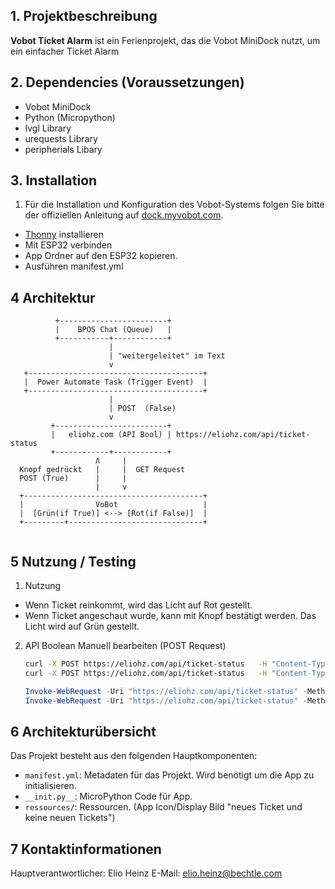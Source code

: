 ## 1. Projektbeschreibung
**Vobot Ticket Alarm** ist ein Ferienprojekt, das die Vobot MiniDock nutzt, um ein einfacher Ticket Alarm

## 2. Dependencies (Voraussetzungen)
- Vobot MiniDock
- Python (Micropython)
- lvgl Library
- urequests Library
- peripherials Libary

## 3. Installation
1. Für die Installation und Konfiguration des Vobot-Systems folgen Sie bitte der offiziellen Anleitung auf [dock.myvobot.com](https://dock.myvobot.com/developer/getting_started/).

- [Thonny](https://thonny.org/) installieren
- Mit ESP32 verbinden
- App Ordner auf den ESP32 kopieren.
- Ausführen manifest.yml

## 4 Architektur
```
          +------------------------+
          |    BPOS Chat (Queue)   |
          +-----------+------------+
                      |
                      | "weitergeleitet" im Text
                      v
   +---------------------------------------+
   |  Power Automate Task (Trigger Event)  | 
   +---------------------------------------+
                      |
                      | POST  (False)
                      v
         +-------------------------+
         |   eliohz.com (API Bool) | https://eliohz.com/api/ticket-status
         +------------+------------+
                   Ʌ     |
  Knopf gedrückt   |     |  GET Request
  POST (True)      |     |
                   |     v
  +----------------------------------------+
  |                VoBot                   |
  |  [Grün(if True)] <--> [Rot(if False)]  |
  +---------+------------------------------+
   
```

## 5 Nutzung / Testing
1. Nutzung
- Wenn Ticket reinkommt, wird das Licht auf Rot gestellt.
- Wenn Ticket angeschaut wurde, kann mit Knopf bestätigt werden. Das Licht wird auf Grün gestellt.

2. API Boolean Manuell bearbeiten (POST Request)
    ```bash 
    curl -X POST https://eliohz.com/api/ticket-status   -H "Content-Type: application/json"   -d '{"status": false}'
    curl -X POST https://eliohz.com/api/ticket-status   -H "Content-Type: application/json"   -d '{"status": true}'
    ```
    ```powershell
    Invoke-WebRequest -Uri "https://eliohz.com/api/ticket-status" -Method POST -Headers @{ "Content-Type" = "application/json" } -Body '{"status": false}'
    Invoke-WebRequest -Uri "https://eliohz.com/api/ticket-status" -Method POST -Headers @{ "Content-Type" = "application/json" } -Body '{"status": true}'
    ```

## 6 Architekturübersicht
Das Projekt besteht aus den folgenden Hauptkomponenten:
- `manifest.yml`: Metadaten für das Projekt. Wird benötigt um die App zu initialisieren.
- `__init.py__`: MicroPython Code für App.
- `ressources/`: Ressourcen. (App Icon/Display Bild "neues Ticket und keine neuen Tickets")

## 7 Kontaktinformationen
Hauptverantwortlicher: Elio Heinz
E-Mail: elio.heinz@bechtle.com